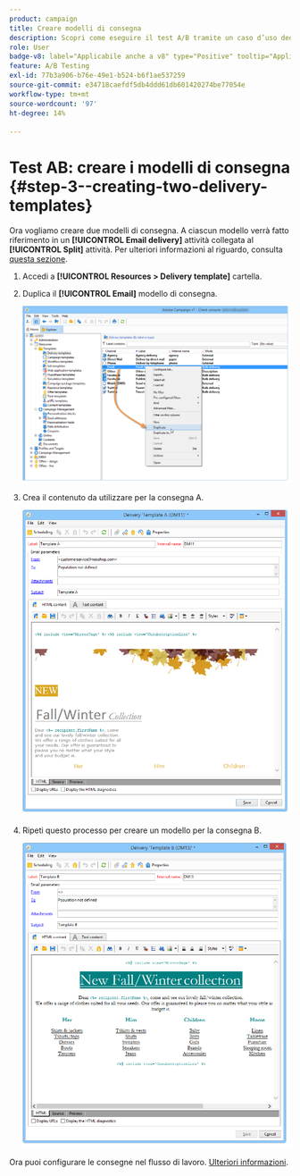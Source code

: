 ```yaml
---
product: campaign
title: Creare modelli di consegna
description: Scopri come eseguire il test A/B tramite un caso d’uso dedicato
role: User
badge-v8: label="Applicabile anche a v8" type="Positive" tooltip="Applicabile anche a Campaign v8"
feature: A/B Testing
exl-id: 77b3a906-b76e-49e1-b524-b6f1ae537259
source-git-commit: e34718caefdf5db4ddd61db601420274be77054e
workflow-type: tm+mt
source-wordcount: '97'
ht-degree: 14%

---
```


# Test AB: creare i modelli di consegna {#step-3--creating-two-delivery-templates}

Ora vogliamo creare due modelli di consegna. A ciascun modello verrà fatto riferimento in un **[!UICONTROL Email delivery]** attività collegata al **[!UICONTROL Split]** attività. Per ulteriori informazioni al riguardo, consulta [questa sezione](about-templates.md).

1. Accedi a **[!UICONTROL Resources > Delivery template]** cartella.
1. Duplica il **[!UICONTROL Email]** modello di consegna.

   ![](assets/use_case_abtesting_deliverymodel_001.png)

1. Crea il contenuto da utilizzare per la consegna A.

   ![](assets/use_case_abtesting_deliverymodel_002.png)

1. Ripeti questo processo per creare un modello per la consegna B.

   ![](assets/use_case_abtesting_deliverymodel_003.png)

Ora puoi configurare le consegne nel flusso di lavoro. [Ulteriori informazioni](a-b-testing-uc-configuring-deliveries.md).
